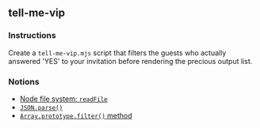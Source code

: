 ## tell-me-vip

### Instructions

Create a `tell-me-vip.mjs` script that filters the guests who actually answered 'YES' to your invitation before rendering the precious output list.

### Notions

- [Node file system: `readFile`](https://nodejs.org/api/fs.html#fs_fspromises_readfile_path_options)
- [`JSON.parse()`](https://developer.mozilla.org/en-US/docs/Web/JavaScript/Reference/Global_Objects/JSON/parse)
- [`Array.prototype.filter()` method](https://developer.mozilla.org/en-US/docs/Web/JavaScript/Reference/Global_Objects/Array/filter)
